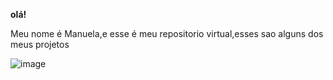 **olá!**

Meu nome é Manuela,e esse é meu repositorio virtual,esses sao alguns dos meus projetos


![image](https://github.com/manuand/manuand/assets/172828995/ddaf832b-d15b-4703-94db-a6fc7d23f97c)

